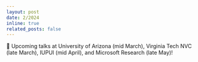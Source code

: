 ```yaml
---
layout: post
date: 2/2024
inline: true
related_posts: false
---
```


:loudspeaker: Upcoming talks at University of Arizona (mid March), Virginia Tech NVC (late March), IUPUI (mid April), and Microsoft Research (late May)!
